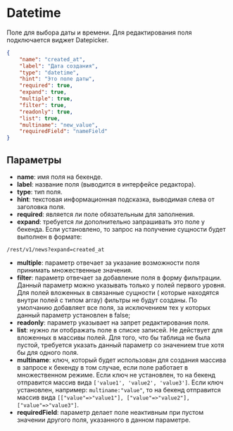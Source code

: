 # Datetime

Поле для выбора даты и времени. Для редактирования поля подключается виджет Datepicker.

```json
{
    "name": "created_at",
    "label": "Дата создания",
    "type": "datetime",
    "hint": "Это поле даты",
    "required": true,
    "expand": true,
    "multiple": true,
    "filter": true,
    "readonly": true,
    "list": true,
    "multiname": "new_value",
    "requiredField": "nameField"
}
```

## Параметры

* **name**: имя поля на бекенде.
* **label**: название поля (выводится в интерфейсе редактора).
* **type**: тип поля.
* **hint**: текстовая информационная подсказка, выводимая слева от заголовка поля.
* **required**: является ли поле обязательным для заполнения.
* **expand**: требуется ли дополнительно запрашивать это поле у бекенда. Если установлено, то запрос на получение 
сущности будет выполнен в формате:
```
/rest/v1/news?expand=created_at
```
* **multiple**: параметр отвечает за указание возможности поля принимать множественные значения.
* **filter**: параметр отвечает за добавление поля в форму фильтрации. Данный параметр можно указывать только у полей 
первого уровня. Для полей вложенных в связанные сущности ( которые находятся внутри полей с типом array) фильтры не 
будут созданы. По умолчанию добавляет все поля, за исключением тех у которых данный параметр установлен в false;
* **readonly**: параметр указывает на запрет редактирования поля.
* **list**: нужно ли отображать поле в списке записей. Не действует для вложенных в массивы полей. Для того, что бы 
таблица не была пустой, требуется указать данный параметр со значением true хотя бы для одного поля.
* **multiname**: ключ, который будет использован для создания массива в запросе к бекенду в том случае, если поле 
работает в множественном режиме. Если ключ не установлен, то на бекенд отправится массив вида 
`['value1', 'value2', 'value3']`. Если ключ установлен, например: `multiname:"value"`, то на бекенд отправится 
массив вида `[["value"=>"value1"], ["value"=>"value2"], ["value"=>"value3"]`.
* **requiredField**: параметр делает поле неактивным при пустом значении другого поля, указанного в данном параметре.
